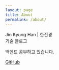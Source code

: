 ```yaml
---
layout: page
title: About
permalink: /about/
---
```


Jin Kyung Han | 한진경  
기술 블로그

백엔드 공부하고 있습니다.

[GitHub](https://github.com/jkhan94)

